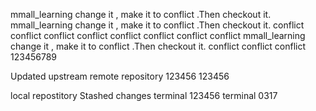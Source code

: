 mmall_learning   change it , make it to conflict .Then checkout it.  
mmall_learning   change it , make it to conflict .Then checkout it. conflict conflict conflict 
conflict 
conflict 
conflict 
conflict 
conflict 
mmall_learning   change it , make it to conflict .Then checkout it. conflict conflict conflict 123456789

Updated upstream
remote  repository
123456
123456

local repostitory
Stashed changes
terminal  123456
terminal 0317
